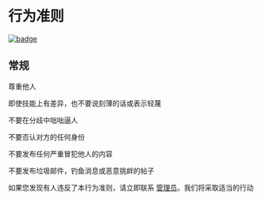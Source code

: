 # 行为准则

[![badge](https://img.shields.io/endpoint.svg?url=https%3A%2F%2Fgezf7g7pd5.execute-api.ap-northeast-1.amazonaws.com%2Fdefault%2Fsource_up_to_date%3Fowner%3Derg-lang%26repos%3Derg%26ref%3Dmain%26path%3DCODE_OF_CONDUCT.md%26commit_hash%3D3ace818c1055f22f9cbe71e00f31c0aa784d52b6)
](https://gezf7g7pd5.execute-api.ap-northeast-1.amazonaws.com/default/source_up_to_date?owner=erg-lang&repos=erg&ref=main&path=CODE_OF_CONDUCT.md&commit_hash=3ace818c1055f22f9cbe71e00f31c0aa784d52b6)

## 常规

尊重他人

即使技能上有差异，也不要说刻薄的话或表示轻蔑

不要在分歧中咄咄逼人

不要否认对方的任何身份

不要发布任何严重冒犯他人的内容

不要发布垃圾邮件，钓鱼消息或恶意挑衅的帖子

如果您发现有人违反了本行为准则，请立即联系 [管理员](mailto:moderation.erglang@gmail.com)。我们将采取适当的行动